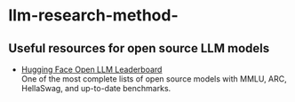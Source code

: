 # llm-research-method-

## Useful resources for open source LLM models

- [Hugging Face Open LLM Leaderboard](https://huggingface.co/spaces/HuggingFaceH4/open_llm_leaderboard)  
 One of the most complete lists of open source models with MMLU, ARC, HellaSwag, and up-to-date benchmarks.


